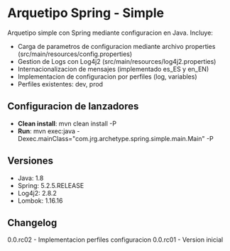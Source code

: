 # Arquetipo Spring - Simple

Arquetipo simple con Spring mediante configuracion en Java. Incluye:

- Carga de parametros de configuracion mediante archivo properties (src/main/resources/config.properties)
- Gestion de Logs con Log4j2 (src/main/resources/log4j2.properties)
- Internacionalizacion de mensajes (implementado es_ES y en_EN)
- Implementacion de configuracion por perfiles (log, variables)
- Perfiles existentes: dev, prod

## Configuracion de lanzadores

- **Clean install**: mvn clean install -P<nombreProfile>
- **Run**: mvn exec:java -Dexec.mainClass="com.jrg.archetype.spring.simple.main.Main" -P<nombreProfile>

## Versiones

- Java: 1.8
- Spring: 5.2.5.RELEASE
- Log4j2: 2.8.2
- Lombok: 1.16.16

## Changelog

0.0.rc02 - Implementacion perfiles configuracion
0.0.rc01 - Version inicial